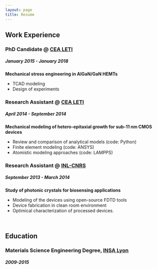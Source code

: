 ```yaml
---
layout: page
title: Resume
---
```

## Work Experience

### PhD Candidate @ [CEA LETI](http://www.leti-cea.com/)
##### January 2015 - January 2018
**Mechanical stress engineering in AlGaN/GaN HEMTs**
* TCAD modeling
* Design of experiments


### Research Assistant @ [CEA LETI](http://www.leti-cea.com/)
##### April 2014 - September 2014
**Mechanical modeling of hetero-epitaxial growth for sub-11 nm CMOS devices**
* Review and comparison of analytical models (code: Python)
* Finite element modeling (code: ANSYS)
* Atomistic modeling approaches (code: LAMPPS)


### Research Assistant @ [INL-CNRS](http://inl.cnrs.fr/)
##### September 2013 - March 2014
**Study of photonic crystals for biosensing applications**
* Modeling of the devices using open-source FDTD tools
* Device fabrication in clean room environment
* Optimical characterization of processed devices.
<br>

## Education
### Materials Science Engineering Degree, [INSA Lyon](https://www.insa-lyon.fr/)
##### 2009-2015




